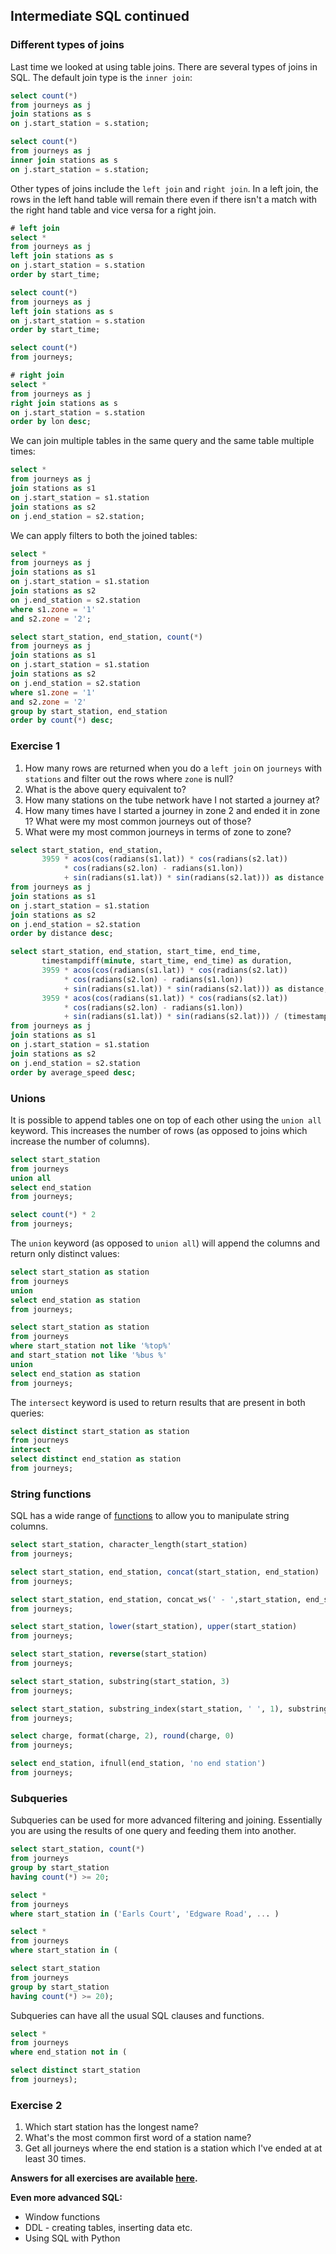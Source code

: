 ## Intermediate SQL continued

### Different types of joins

Last time we looked at using table joins.  There are several types of joins in SQL.  The default join type is the `inner join`:
```sql
select count(*)
from journeys as j
join stations as s
on j.start_station = s.station;

select count(*)
from journeys as j
inner join stations as s
on j.start_station = s.station;
```

Other types of joins include the `left join` and `right join`.  In a left join, the rows in the left hand table will remain there even if there isn't a match with the right hand table and vice versa for a right join.

```sql
# left join
select *
from journeys as j
left join stations as s
on j.start_station = s.station
order by start_time;

select count(*)
from journeys as j
left join stations as s
on j.start_station = s.station
order by start_time;

select count(*)
from journeys;

# right join
select *
from journeys as j
right join stations as s
on j.start_station = s.station
order by lon desc;
```

We can join multiple tables in the same query and the same table multiple times:
```sql
select *
from journeys as j
join stations as s1
on j.start_station = s1.station
join stations as s2
on j.end_station = s2.station;
```

We can apply filters to both the joined tables:
```sql
select *
from journeys as j
join stations as s1
on j.start_station = s1.station
join stations as s2
on j.end_station = s2.station
where s1.zone = '1'
and s2.zone = '2';

select start_station, end_station, count(*)
from journeys as j
join stations as s1
on j.start_station = s1.station
join stations as s2
on j.end_station = s2.station
where s1.zone = '1'
and s2.zone = '2'
group by start_station, end_station
order by count(*) desc;
```

### Exercise 1
1. How many rows are returned when you do a `left join` on `journeys` with `stations` and filter out the rows where `zone` is null?
2. What is the above query equivalent to?
3. How many stations on the tube network have I not started a journey at?
4. How many times have I started a journey in zone 2 and ended it in zone 1?  What were my most common journeys out of those?
5. What were my most common journeys in terms of zone to zone?

```sql
select start_station, end_station,
       3959 * acos(cos(radians(s1.lat)) * cos(radians(s2.lat))
            * cos(radians(s2.lon) - radians(s1.lon))
            + sin(radians(s1.lat)) * sin(radians(s2.lat))) as distance
from journeys as j
join stations as s1
on j.start_station = s1.station
join stations as s2
on j.end_station = s2.station
order by distance desc;

select start_station, end_station, start_time, end_time,
       timestampdiff(minute, start_time, end_time) as duration,
       3959 * acos(cos(radians(s1.lat)) * cos(radians(s2.lat))
            * cos(radians(s2.lon) - radians(s1.lon))
            + sin(radians(s1.lat)) * sin(radians(s2.lat))) as distance,
       3959 * acos(cos(radians(s1.lat)) * cos(radians(s2.lat))
            * cos(radians(s2.lon) - radians(s1.lon))
            + sin(radians(s1.lat)) * sin(radians(s2.lat))) / (timestampdiff(minute, start_time, end_time) / 60) as average_speed
from journeys as j
join stations as s1
on j.start_station = s1.station
join stations as s2
on j.end_station = s2.station
order by average_speed desc;
```

### Unions

It is possible to append tables one on top of each other using the `union all` keyword.  This increases the number of rows (as opposed to joins which increase the number of columns).
```sql
select start_station
from journeys
union all
select end_station
from journeys;

select count(*) * 2
from journeys;
```

The `union` keyword (as opposed to `union all`) will append the columns and return only distinct values:
```sql
select start_station as station
from journeys
union
select end_station as station
from journeys;

select start_station as station
from journeys
where start_station not like '%top%'
and start_station not like '%bus %'
union
select end_station as station
from journeys;
```

The `intersect` keyword is used to return results that are present in both queries:
```sql
select distinct start_station as station
from journeys
intersect
select distinct end_station as station
from journeys;
```

### String functions

SQL has a wide range of [functions](https://mariadb.com/kb/en/library/string-functions/) to allow you to manipulate string columns.

```sql
select start_station, character_length(start_station)
from journeys;

select start_station, end_station, concat(start_station, end_station)
from journeys;

select start_station, end_station, concat_ws(' - ',start_station, end_station)
from journeys;

select start_station, lower(start_station), upper(start_station)
from journeys;

select start_station, reverse(start_station)
from journeys;

select start_station, substring(start_station, 3)
from journeys;

select start_station, substring_index(start_station, ' ', 1), substring_index(start_station, ' ', -1)
from journeys;

select charge, format(charge, 2), round(charge, 0)
from journeys;

select end_station, ifnull(end_station, 'no end station')
from journeys;
```

### Subqueries

Subqueries can be used for more advanced filtering and joining.  Essentially you are using the results of one query and feeding them into another.  
```sql
select start_station, count(*)
from journeys
group by start_station
having count(*) >= 20;

select *
from journeys
where start_station in ('Earls Court', 'Edgware Road', ... )
```

```sql
select *
from journeys
where start_station in (

select start_station
from journeys
group by start_station
having count(*) >= 20);
```

Subqueries can have all the usual SQL clauses and functions.
```sql
select *
from journeys
where end_station not in (

select distinct start_station
from journeys);
```

### Exercise 2
1. Which start station has the longest name?
2. What's the most common first word of a station name?
3. Get all journeys where the end station is a station which I've ended at at least 30 times.

**Answers for all exercises are available [here](6_answers.md).**

**Even more advanced SQL:**
* Window functions
* DDL - creating tables, inserting data etc.
* Using SQL with Python
